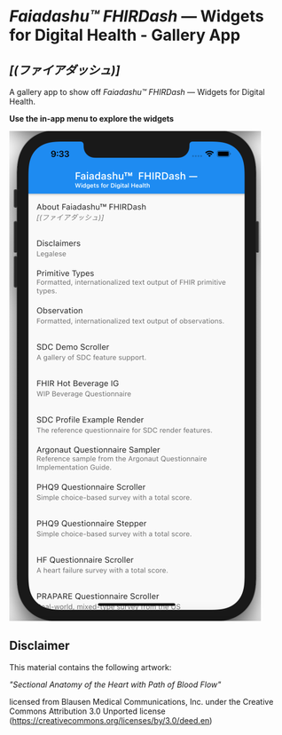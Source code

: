 # *Faiadashu™ FHIRDash* — Widgets for Digital Health - Gallery App
## *[(ファイアダッシュ)]*

A gallery app to show off *Faiadashu™ FHIRDash* — Widgets for Digital Health.

**Use the in-app menu to explore the widgets**

![In-App Menu](../doc/example-menu.png)

## Disclaimer
This material contains the following artwork:

*"Sectional Anatomy of the Heart with Path of Blood Flow"*

licensed from Blausen Medical Communications, Inc. under the Creative Commons Attribution 3.0 Unported license (https://creativecommons.org/licenses/by/3.0/deed.en)
